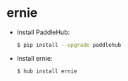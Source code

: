 # ernie
* Install PaddleHub: 

    ```bash
    $ pip install --upgrade paddlehub
    ```

* Install ernie: 

    ```bash
    $ hub install ernie
    ```
